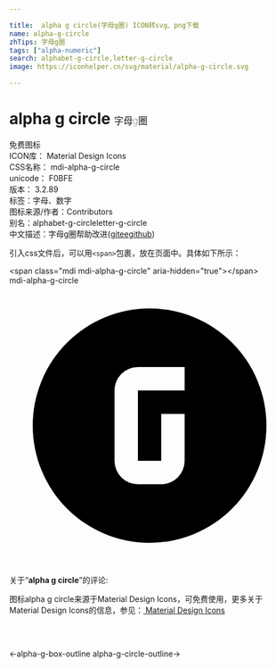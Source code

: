 ```yaml
---

title:  alpha g circle(字母g圈) ICON转svg、png下载
name: alpha-g-circle
zhTips: 字母g圈
tags: ["alpha-numeric"]
search: alphabet-g-circle,letter-g-circle
image: https://iconhelper.cn/svg/material/alpha-g-circle.svg

---
```


# alpha g circle  <small style="font-size: 60%;font-weight: 100">字母g圈</small>


<div class="detail-page">
<p>
<span><span class="badge-success badge">免费图标</span> </span>
<br/>
<span>
ICON库：
<span class="badge-secondary badge">Material Design Icons</span> 
</span>
<br/>
<span>
CSS名称：
<span class="badge-secondary badge">mdi-alpha-g-circle</span> 
</span>
<br/>
<span>
unicode：
<span class="badge-secondary badge">F0BFE</span> 
<copy-btn content='F0BFE' btn-title=""></copy-btn>
<copy-btn :content='String.fromCodePoint(parseInt("F0BFE", 16))' btn-title="复制U"></copy-btn>
</span>
<br/>
<span>
版本：
<span class="badge-secondary badge">3.2.89</span> 
</span><br/><span>标签：<span class="badge-light badge"><router-link to="/tags/alpha-numeric.html">字母、数字</router-link></span></span>
<br/>
<span>图标来源/作者：<span class="badge-light badge">Contributors</span></span> 
<br/>
<span>别名：<span class="badge-light badge">alphabet-g-circle</span><span class="badge-light badge">letter-g-circle</span></span><br/><span class="zh-detail">中文描述：<span class="badge-primary badge">字母g圈</span><span class="help-link"><span>帮助改进</span>(<a href="https://gitee.com/liuwave/icon-helper/edit/master/json/material/alpha-g-circle.json" target="_blank" rel="noopener noreferrer">gitee</a><a href="https://github.com/liuwave/icon-helper/edit/master/json/material/alpha-g-circle.json" target="_blank" rel="noopener noreferrer">github</a></span>)</span><br/>
</p>
</div>
<div class="alert alert-dark">
  <i class="mdi mdi-alpha-g-circle mdi-48px"></i>
  <i class="mdi mdi-alpha-g-circle mdi-36px"></i>
  <i class="mdi mdi-alpha-g-circle mdi-24px"></i>
  <i class="mdi mdi-alpha-g-circle mdi-18px"></i>
</div>
<div>
  <p>引入css文件后，可以用<code>&lt;span&gt;</code>包裹，放在页面中。具体如下所示：    
  </p>
  <div class="alert alert-primary" style="font-size: 14px">
    &lt;span class="mdi mdi-alpha-g-circle" aria-hidden="true"&gt;&lt;/span&gt;
    <copy-btn content='<span class="mdi mdi-alpha-g-circle" aria-hidden="true"></span>'></copy-btn>
  </div>
  <div class="alert alert-secondary">
    <i class="mdi mdi-alpha-g-circle"
    style="font-size: 24px"
    aria-hidden="true"></i> mdi-alpha-g-circle
    <copy-btn content="mdi-alpha-g-circle" btn-title="复制图标名称"></copy-btn>
  </div>
</div>
<div id="svg" class="svg-wrap">
<svg xmlns="http://www.w3.org/2000/svg" viewBox="0 0 24 24"><path d="M12,2A10,10 0 0,1 22,12A10,10 0 0,1 12,22A10,10 0 0,1 2,12A10,10 0 0,1 12,2M11,7A2,2 0 0,0 9,9V15A2,2 0 0,0 11,17H13A2,2 0 0,0 15,15V11H13V15H11V9H15V7H11Z" /></svg>
</div>
<detail full-name='mdi-alpha-g-circle'></detail>
<div class="icon-detail__container">
<p>关于“<b>alpha g circle</b>”的评论:</p>
</div>
<Vssue title="关于“alpha g circle”的评论" />    
<div><p>图标alpha g circle来源于Material Design Icons，可免费使用，更多关于 Material Design Icons的信息，参见：<a target="_blank" href="https://iconhelper.cn/material.html"> Material Design Icons</a>
</p></div>

<div style="padding:2rem 0 " class="page-nav"><p class="inner"><span class="prev">←<router-link to="/icon/alpha-g-box-outline.html">alpha-g-box-outline</router-link></span> <span class="next"><router-link to="/icon/alpha-g-circle-outline.html">alpha-g-circle-outline</router-link>→</span></p></div>

